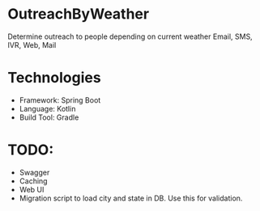 # OutreachByWeather
Determine outreach to people depending on current weather
Email, SMS, IVR, Web, Mail

# Technologies
* Framework: Spring Boot
* Language: Kotlin
* Build Tool: Gradle

# TODO: 
* Swagger
* Caching
* Web UI
* Migration script to load city and state in DB. Use this for validation.
